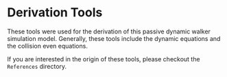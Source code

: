# Derivation Tools

These tools were used for the derivation of this passive dynamic walker simulation model.  Generally, these tools include the dynamic equations and the collision even equations.

If you are interested in the origin of these tools, please checkout the `References` directory.
